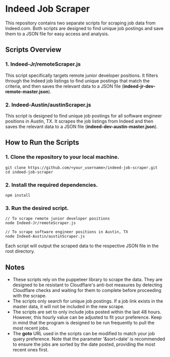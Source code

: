 # Indeed Job Scraper

This repository contains two separate scripts for scraping job data from Indeed.com. Both scripts are designed to find unique job postings and save them to a JSON file for easy access and analysis.

## Scripts Overview
### 1. Indeed-Jr/remoteScraper.js
This script specifically targets remote junior developer positions. It filters through the Indeed job listings to find unique postings that match the criteria, and then saves the relevant data to a JSON file (**indeed-jr-dev-remote-master.json**).

### 2. Indeed-Austin/austinScraper.js
This script is designed to find unique job postings for all software engineer positions in Austin, TX. It scrapes the job listings from Indeed and then saves the relevant data to a JSON file (**indeed-dev-austin-master.json**).

## How to Run the Scripts
### 1. Clone the repository to your local machine.
`git clone https://github.com/<your_username>/indeed-job-scraper.git`\
`cd indeed-job-scraper`

### 2. Install the required dependencies.
`npm install`

### 3. Run the desired script.
`// To scrape remote junior developer positions`\
`node Indeed-Jr/remoteScraper.js`

`// To scrape software engineer positions in Austin, TX`\
`node Indeed-Austin/austinScraper.js`

Each script will output the scraped data to the respective JSON file in the root directory.

## Notes
- These scripts rely on the puppeteer library to scrape the data. They are designed to be resistant to Cloudflare's anti-bot measures by detecting Cloudflare checks and waiting for them to complete before proceeding with the scrape.
- The scripts only search for unique job postings. If a job link exists in the master data, it will not be included in the new scrape.
- The scripts are set to only include jobs posted within the last 48 hours. However, this hourly value can be adjusted to fit your preference. Keep in mind that the program is designed to be run frequently to pull the most recent jobs.
- The **goto** URL used in the scripts can be modified to match your job query preference. Note that the parameter '&sort=date' is recommended to ensure the jobs are sorted by the date posted, providing the most recent ones first.
